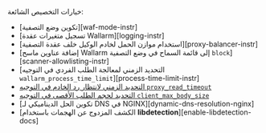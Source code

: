 خيارات التخصيص الشائعة:

* [تكوين وضع التصفية][waf-mode-instr]
* [تسجيل متغيرات عقدة Wallarm][logging-instr]
* [استخدام موازن الحمل لخادم الوكيل خلف عقدة التصفية][proxy-balancer-instr]
* [إضافة عناوين ماسح Wallarm إلى قائمة السماح في وضع التصفية `block`][scanner-allowlisting-instr]
* [التحديد الزمني لمعالجة الطلب الفردي في التوجيه `wallarm_process_time_limit`][process-time-limit-instr]
* [التحديد الزمني لانتظار رد الخادم في التوجيه `proxy_read_timeout`](https://nginx.org/en/docs/http/ngx_http_proxy_module.html#proxy_read_timeout)
* [التحديد لحجم الطلب الأقصى في التوجيه `client_max_body_size`](https://nginx.org/en/docs/http/ngx_http_core_module.html#client_max_body_size)
* [تكوين الحل الديناميكي لـ DNS في NGINX][dynamic-dns-resolution-nginx]
* [الكشف المزدوج عن الهجمات باستخدام **libdetection**][enable-libdetection-docs]